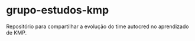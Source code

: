 # grupo-estudos-kmp
Repositório para compartilhar a evolução do time autocred no aprendizado de KMP.
